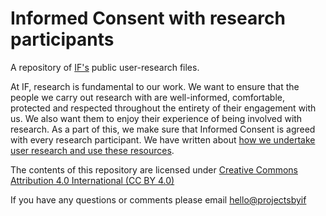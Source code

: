 # Informed Consent with research participants

A repository of [IF's](https://www.projectsbyif.com/) public user-research files. 

At IF, research is fundamental to our work. We want to ensure that the people we carry out research with are well-informed, comfortable, protected and respected throughout the entirety of their engagement with us. We also want them to enjoy their experience of being involved with research. As a part of this, we make sure that Informed Consent is agreed with every research participant. We have written about [how we undertake user research and use these resources](https://medium.com/writing-by-if/how-we-agree-informed-consent-with-research-participants-1e5d705416df). 

The contents of this repository are licensed under [Creative Commons Attribution 4.0 International (CC BY 4.0)](https://creativecommons.org/licenses/by/4.0/)

If you have any questions or comments please email [hello@projectsbyif](mailto:hello@projectsbyif.com)
